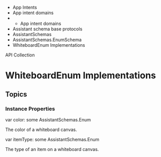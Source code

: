 

- App Intents
- App intent domains
- 
  - App intent domains
- Assistant schema base protocols
- AssistantSchemas
- AssistantSchemas.EnumSchema
-  WhiteboardEnum Implementations 

API Collection

# WhiteboardEnum Implementations

## Topics

### Instance Properties

var color: some AssistantSchemas.Enum

The color of a whiteboard canvas.

var itemType: some AssistantSchemas.Enum

The type of an item on a whiteboard canvas.

